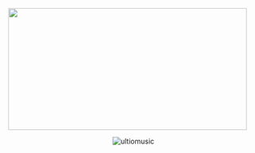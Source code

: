 <img src="https://media.giphy.com/media/bqSkJ4IwNcoZG/giphy.gif" width="480" height="246" />
<p align="center"> <img src="https://komarev.com/ghpvc/?username=ultiomusic&label=Profile%20views&color=0e75b6&style=flat" alt="ultiomusic" /> </p>
